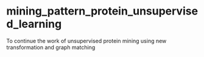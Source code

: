 # mining_pattern_protein_unsupervised_learning
To continue the work of unsupervised protein mining using new transformation and graph matching
